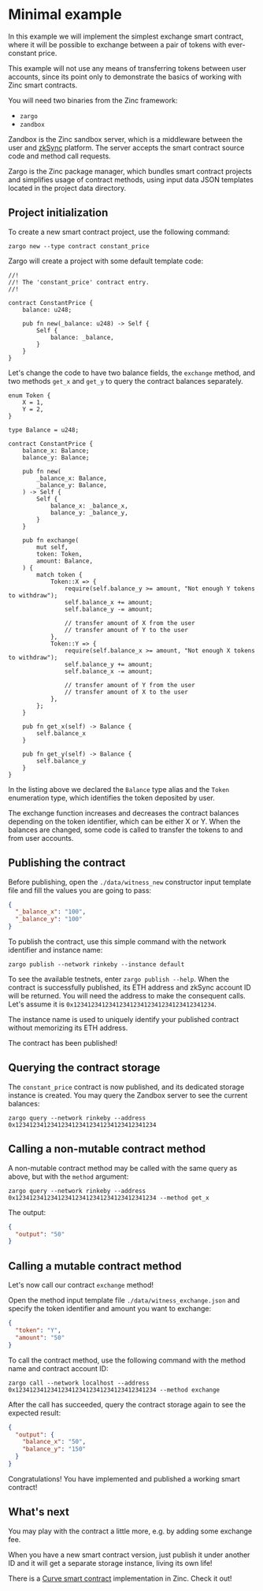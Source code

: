 # Minimal example

In this example we will implement the simplest exchange smart contract, where
it will be possible to exchange between a pair of tokens with ever-constant price.

This example will not use any means of transferring tokens between user accounts,
since its point only to demonstrate the basics of working with Zinc smart
contracts.

You will need two binaries from the Zinc framework:
- `zargo`
- `zandbox`

Zandbox is the Zinc sandbox server, which is a middleware between the user and
[zkSync](https://zksync.io/) platform. The server accepts the smart contract
source code and method call requests.

Zargo is the Zinc package manager, which bundles smart contract projects and
simplifies usage of contract methods, using input data JSON templates located
in the project data directory.

## Project initialization

To create a new smart contract project, use the following command:

```bash,no_run,noplaypen
zargo new --type contract constant_price
```

Zargo will create a project with some default template code:

```rust,no_run,noplaypen
//!
//! The 'constant_price' contract entry.
//!

contract ConstantPrice {
    balance: u248;

    pub fn new(_balance: u248) -> Self {
        Self {
            balance: _balance,
        }
    }
}
```

Let's change the code to have two balance fields, the `exchange` method, and
two methods `get_x` and `get_y` to query the contract balances separately.

```rust,no_run,noplaypen
enum Token {
    X = 1,
    Y = 2,
}

type Balance = u248;

contract ConstantPrice {
    balance_x: Balance;
    balance_y: Balance;

    pub fn new(
        _balance_x: Balance,
        _balance_y: Balance,
    ) -> Self {
        Self {
            balance_x: _balance_x,
            balance_y: _balance_y,
        }
    }

    pub fn exchange(
        mut self,
        token: Token,
        amount: Balance,
    ) {
        match token {
            Token::X => {
                require(self.balance_y >= amount, "Not enough Y tokens to withdraw");
                self.balance_x += amount;
                self.balance_y -= amount;

                // transfer amount of X from the user
                // transfer amount of Y to the user
            },
            Token::Y => {
                require(self.balance_x >= amount, "Not enough X tokens to withdraw");
                self.balance_y += amount;
                self.balance_x -= amount;

                // transfer amount of Y from the user
                // transfer amount of X to the user
            },
        };
    }

    pub fn get_x(self) -> Balance {
        self.balance_x
    }

    pub fn get_y(self) -> Balance {
        self.balance_y
    }
}
```

In the listing above we declared the `Balance` type alias and the `Token`
enumeration type, which identifies the token deposited by user.

The exchange function increases and decreases the contract balances depending
on the token identifier, which can be either X or Y. When the balances are
changed, some code is called to transfer the tokens to and from user accounts.

## Publishing the contract

Before publishing, open the `./data/witness_new` constructor input template file
and fill the values you are going to pass:

```json
{
  "_balance_x": "100",
  "_balance_y": "100"
}
```

To publish the contract, use this simple command with the network identifier
and instance name:

```bash,no_run,noplaypen
zargo publish --network rinkeby --instance default
```

To see the available testnets, enter `zargo publish --help`. When the contract
is successfully published, its ETH address and zkSync account ID will be returned.
You will need the address to make the consequent calls. Let's assume it is
`0x1234123412341234123412341234123412341234`.

The instance name is used to uniquely identify your published contract without
memorizing its ETH address.

The contract has been published!

## Querying the contract storage

The `constant_price` contract is now published, and its dedicated storage
instance is created. You may query the Zandbox server to see the current balances:

```bash,no_run,noplaypen
zargo query --network rinkeby --address 0x1234123412341234123412341234123412341234
```

## Calling a non-mutable contract method

A non-mutable contract method may be called with the same query as above, but
with the `method` argument:

```bash,no_run,noplaypen
zargo query --network rinkeby --address 0x1234123412341234123412341234123412341234 --method get_x
```

The output:
```json
{
  "output": "50"
}
```

## Calling a mutable contract method

Let's now call our contract `exchange` method!

Open the method input template file `./data/witness_exchange.json` and specify
the token identifier and amount you want to exchange:

```json
{
  "token": "Y",
  "amount": "50"
}
```

To call the contract method, use the following command with the method name and
contract account ID:

```bash,no_run,noplaypen
zargo call --network localhost --address 0x1234123412341234123412341234123412341234 --method exchange
```

After the call has succeeded, query the contract storage again to see the
expected result:

```json
{
  "output": {
    "balance_x": "50",
    "balance_y": "150"
  }
}
```

Congratulations! You have implemented and published a working smart contract!

## What's next

You may play with the contract a little more, e.g. by adding some exchange fee.

When you have a new smart contract version, just publish it under another ID and
it will get a separate storage instance, living its own life!

There is a [Curve smart contract](./03-curve-implementation.md) implementation
in Zinc. Check it out!
